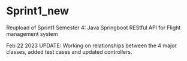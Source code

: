 # Sprint1_new
Reupload of Sprint1 Semester 4: Java Springboot REStful API for Flight management system

Feb 22 2023 UPDATE: Working on relationships between the 4 major classes, added test cases and updated controllers. 
